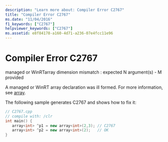 ```yaml
---
description: "Learn more about: Compiler Error C2767"
title: "Compiler Error C2767"
ms.date: "11/04/2016"
f1_keywords: ["C2767"]
helpviewer_keywords: ["C2767"]
ms.assetid: e8f84178-a160-4d71-a236-07e4fcc11e96
---
```

# Compiler Error C2767

managed or WinRTarray dimension mismatch : expected N argument(s) - M provided

A managed or WinRT array declaration was ill formed. For more information, see [array](../../extensions/arrays-cpp-component-extensions.md).

The following sample generates C2767 and shows how to fix it:

```cpp
// C2767.cpp
// compile with: /clr
int main() {
   array<int> ^p1 = new array<int>(2,3); // C2767
   array<int> ^p2 = new array<int>(2);   // OK
}
```
